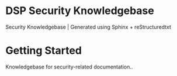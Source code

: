 # DSP Security Knowledgebase 

Security Knowledgebase | Generated using Sphinx + reStructuredtxt

# Getting Started 

Knowledgebase for security-related documentation..
